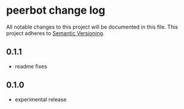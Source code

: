 # peerbot change log

All notable changes to this project will be documented in this file.
This project adheres to [Semantic Versioning](http://semver.org/).

## 0.1.1
* readme fixes

## 0.1.0
* experimental release
